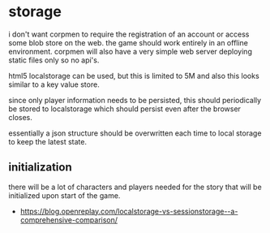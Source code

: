 # storage

i don't want corpmen to require the registration of an account or access
some blob store on the web.  the game should work entirely in an
offline environment.  corpmen will also have a very simple web
server deploying static files only so no api's.

html5 localstorage can be used, but this is limited to 5M and also this
looks similar to a key value store.

since only player information needs to be persisted, this should periodically
be stored to localstorage which should persist even after the browser closes.

essentially a json structure should be overwritten each time to local storage to keep the latest state.

## initialization

there will be a lot of characters and players needed for the story that will be initialized upon start of the game.


* https://blog.openreplay.com/localstorage-vs-sessionstorage--a-comprehensive-comparison/
